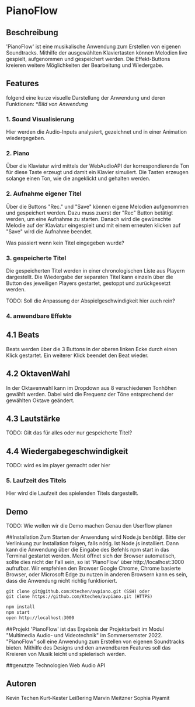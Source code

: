 # **PianoFlow**

## Beschreibung

'PianoFlow' ist eine musikalische Anwendung zum Erstellen von eigenen Soundtracks. Mithilfe der ausgewählten Klaviertasten können Melodien live gespielt, aufgenommen und gespeichert werden. Die Effekt-Buttons kreieren weitere Möglichkeiten der Bearbeitung und Wiedergabe.

## **Features**

folgend eine kurze visuelle Darstellung der Anwendung und deren Funktionen:
**Bild von Anwendung*
### 1. Sound Visualisierung
Hier werden die Audio-Inputs analysiert, gezeichnet und in einer Animation wiedergegeben.
### 2. Piano
Über die Klaviatur wird mittels der WebAudioAPI der korrespondierende Ton für diese Taste erzeugt und damit ein Klavier simuliert.
Die Tasten erzeugen solange einen Ton, wie die angeklickt und gehalten werden.
### 2. Aufnahme eigener Titel
Über die Buttons "Rec." und "Save" können eigene Melodien aufgenommen und gespeichert werden.
Dazu muss zuerst der "Rec" Button betätigt werden, um eine Aufnahme zu starten.
Danach wird die gewünschte Melodie auf der Klaviatur eingespielt und mit einem erneuten klicken auf "Save" wird die Aufnahme beendet.

Was passiert wenn kein Titel eingegeben wurde?

### 3. gespeicherte Titel
Die gespeicherten Titel werden in einer chronologischen Liste aus Playern dargestellt.
Die Wiedergabe der separaten Titel kann einzeln über die Button des jeweiligen Players gestartet, gestoppt und zurückgesetzt werden.

TODO: Soll die Anpassung der Abspielgeschwindigkeit hier auch rein?

### 4. anwendbare Effekte

## 4.1 Beats
Beats werden über die 3 Buttons in der oberen linken Ecke durch einen Klick gestartet.
Ein weiterer Klick beendet den Beat wieder.
## 4.2 OktavenWahl 
In der Oktavenwahl kann im Dropdown aus 8 verschiedenen Tonhöhen gewählt werden. 
Dabei wird die Frequenz der Töne entsprechend der gewählten Oktave geändert.
## 4.3 Lautstärke
TODO: Gilt das für alles oder nur gespeicherte Titel?
## 4.4 Wiedergabegeschwindigkeit 
TODO: wird es im player gemacht oder hier
### 5. Laufzeit des Titels
Hier wird die Laufzeit des spielenden Titels dargestellt.
## Demo

TODO: Wie wollen wir die Demo machen
Genau den Userflow planen

##Installation
Zum Starten der Anwendung wird Node.js benötigt. Bitte der Verlinkung zur Installation folgen, falls nötig. Ist Node.js installiert. Dann kann die Anwendung über die Eingabe des Befehls npm start in das Terminal gestartet werden. Meist öffnet sich der Browser automatisch, sollte dies nicht der Fall sein, so ist 'PianoFlow' über http://localhost:3000 aufrufbar.
Wir empfehlen den Browser Google Chrome, Chrome basierte Browser, oder Microsoft Edge zu nutzen in anderen Browsern kann es sein, dass die Anwendung nicht richtig funktioniert.

```links
git clone git@github.com:Ktechen/avpiano.git (SSH) oder
git clone https://github.com/Ktechen/avpiano.git (HTTPS)
```

```bash
npm install
npm start
open http://localhost:3000
```

##Projekt
'PianoFlow' ist das Ergebnis der Projektarbeit im Modul "Multimedia Audio- und Videotechnik" im Sommersemster 2022. "PianoFlow" soll eine Anwendung zum Erstellen von eigenen Soundtracks bieten. Mithilfe des Designs und den anwendbaren Features soll das Kreieren von Musik leicht und spielerisch werden.


##genutzte Technologien
Web Audio API

## Autoren
Kevin Techen
Kurt-Kester Leißering
Marvin Meitzner
Sophia Piyamit
